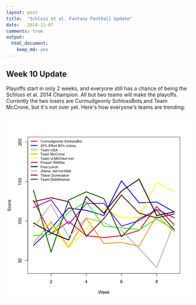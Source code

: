 ```yaml
---
layout: post
title:  "Schloss et al. Fantasy Football Update"
date:   2014-11-07
comments: true
output:
  html_document:
    keep_md: yes
---
```




## Week 10 Update
Playoffs start in only 2 weeks, and everyone still has a chance of being the Schloss et al. 2014 Champion.  All but two teams will make the playoffs.  Currently the two losers are Curmudgeonly SchlossBots and Team McCrone, but it's not over yet. Here's how everyone's teams are trending:


<img src="../figs/unnamed-chunk-1.png" title="center" alt="center" style="display: block; margin: auto;" />

